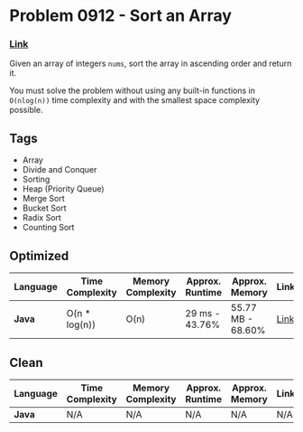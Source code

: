 # Problem 0912 - Sort an Array
### [Link](https://leetcode.com/problems/sort-an-array/description/)
Given an array of integers `nums`, sort the array in ascending order and
return it.

You must solve the problem without using any built-in functions in `O(nlog(n))`
time complexity and with the smallest space complexity possible.

## Tags

- Array
- Divide and Conquer
- Sorting
- Heap (Priority Queue)
- Merge Sort
- Bucket Sort
- Radix Sort
- Counting Sort

## Optimized

| Language       | Time Complexity | Memory Complexity | Approx. Runtime | Approx. Memory    | Link                                                |
|----------------|-----------------|-------------------|-----------------|-------------------|-----------------------------------------------------|
| **Java**       | O(n * log(n))   | O(n)              | 29 ms - 43.76%  | 55.77 MB - 68.60% | [Link](./Problem-0912-Optimized/java/Solution.java) |

## Clean

| Language       | Time Complexity | Memory Complexity | Approx. Runtime | Approx. Memory | Link |
|----------------|-----------------|-------------------|-----------------|----------------|------|
| **Java**       | N/A             | N/A               | N/A             | N/A            | N/A  |